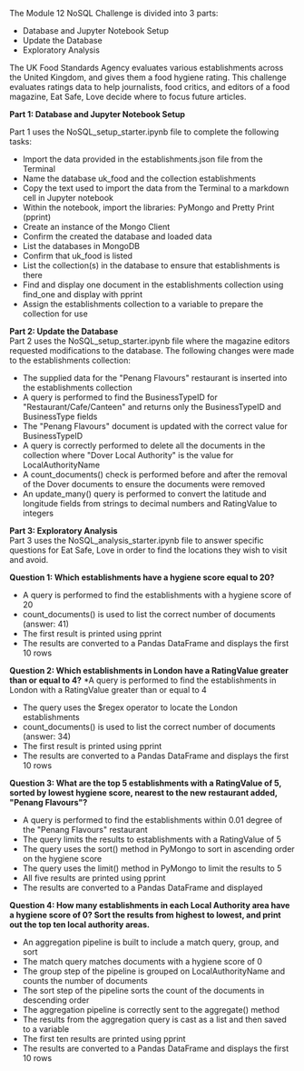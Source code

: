 The Module 12 NoSQL Challenge is divided into 3 parts:
* Database and Jupyter Notebook Setup
* Update the Database
* Exploratory Analysis

The UK Food Standards Agency evaluates various establishments across the United Kingdom, and gives them a food hygiene rating. This challenge evaluates ratings data to help journalists, food critics, and editors of a food magazine, Eat Safe, Love decide where to focus future articles.

**Part 1: Database and Jupyter Notebook Setup**<br>

Part 1 uses the NoSQL_setup_starter.ipynb file to complete the following tasks:
* Import the data provided in the establishments.json file from the Terminal
* Name the database uk_food and the collection establishments
* Copy the text used to import the data from the Terminal to a markdown cell in Jupyter notebook
* Within the notebook, import the libraries: PyMongo and Pretty Print (pprint)
* Create an instance of the Mongo Client
* Confirm the created the database and loaded data
* List the databases in MongoDB
* Confirm that uk_food is listed
* List the collection(s) in the database to ensure that establishments is there
* Find and display one document in the establishments collection using find_one and display with pprint
* Assign the establishments collection to a variable to prepare the collection for use

**Part 2: Update the Database**<br>
Part 2 uses the NoSQL_setup_starter.ipynb file where the magazine editors requested modifications to the database. The following changes were made to the establishments collection:
* The supplied data for the "Penang Flavours" restaurant is inserted into the establishments collection
* A query is performed to find the BusinessTypeID for "Restaurant/Cafe/Canteen" and returns only the BusinessTypeID and BusinessType fields
* The "Penang Flavours" document is updated with the correct value for BusinessTypeID
* A query is correctly performed to delete all the documents in the collection where "Dover Local Authority" is the value for LocalAuthorityName
* A count_documents() check is performed before and after the removal of the Dover documents to ensure the documents were removed
* An update_many() query is performed to convert the latitude and longitude fields from strings to decimal numbers and RatingValue to integers

**Part 3: Exploratory Analysis**<br>
Part 3 uses the NoSQL_analysis_starter.ipynb file to answer specific questions for Eat Safe, Love in order to find the locations they wish to visit and avoid.

**Question 1: Which establishments have a hygiene score equal to 20?**
* A query is performed to find the establishments with a hygiene score of 20
* count_documents() is used to list the correct number of documents (answer: 41)
* The first result is printed using pprint
* The results are converted to a Pandas DataFrame and displays the first 10 rows

**Question 2: Which establishments in London have a RatingValue greater than or equal to 4?**
*A query is performed to find the establishments in London with a RatingValue greater than or equal to 4
* The query uses the $regex operator to locate the London establishments
* count_documents() is used to list the correct number of documents (answer: 34)
* The first result is printed using pprint
* The results are converted to a Pandas DataFrame and displays the first 10 rows

**Question 3: What are the top 5 establishments with a RatingValue of 5, sorted by lowest hygiene score, nearest to the new restaurant added, "Penang Flavours"?**
* A query is performed to find the establishments within 0.01 degree of the "Penang Flavours" restaurant
* The query limits the results to establishments with a RatingValue of 5
* The query uses the sort() method in PyMongo to sort in ascending order on the hygiene score
* The query uses the limit() method in PyMongo to limit the results to 5
* All five results are printed using pprint
* The results are converted to a Pandas DataFrame and displayed

**Question 4: How many establishments in each Local Authority area have a hygiene score of 0? Sort the results from highest to lowest, and print out the top ten local authority areas.**
* An aggregation pipeline is built to include a match query, group, and sort
* The match query matches documents with a hygiene score of 0
* The group step of the pipeline is grouped on LocalAuthorityName and counts the number of documents
* The sort step of the pipeline sorts the count of the documents in descending order
* The aggregation pipeline is correctly sent to the aggregate() method
* The results from the aggregation query is cast as a list and then saved to a variable
* The first ten results are printed using pprint
* The results are converted to a Pandas DataFrame and displays the first 10 rows
